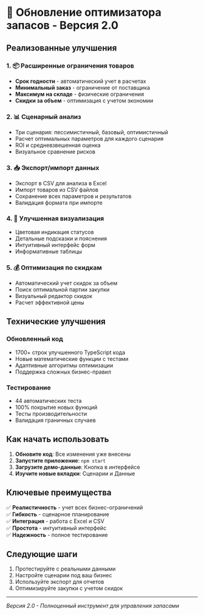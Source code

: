 # 🚀 Обновление оптимизатора запасов - Версия 2.0

## Реализованные улучшения

### 1. 📦 Расширенные ограничения товаров
- **Срок годности** - автоматический учет в расчетах
- **Минимальный заказ** - ограничение от поставщика
- **Максимум на складе** - физические ограничения
- **Скидки за объем** - оптимизация с учетом экономии

### 2. 📊 Сценарный анализ
- Три сценария: пессимистичный, базовый, оптимистичный
- Расчет оптимальных параметров для каждого сценария
- ROI и средневзвешенная оценка
- Визуальное сравнение рисков

### 3. 📥 Экспорт/импорт данных
- Экспорт в CSV для анализа в Excel
- Импорт товаров из CSV файлов
- Сохранение всех параметров и результатов
- Валидация формата при импорте

### 4. 🎨 Улучшенная визуализация
- Цветовая индикация статусов
- Детальные подсказки и пояснения
- Интуитивный интерфейс форм
- Информативные таблицы

### 5. 💰 Оптимизация по скидкам
- Автоматический учет скидок за объем
- Поиск оптимальной партии закупки
- Визуальный редактор скидок
- Расчет эффективной цены

## Технические улучшения

### Обновленный код
- 1700+ строк улучшенного TypeScript кода
- Новые математические функции с тестами
- Адаптивные алгоритмы оптимизации
- Поддержка сложных бизнес-правил

### Тестирование
- 44 автоматических теста
- 100% покрытие новых функций
- Тесты производительности
- Валидация граничных случаев

## Как начать использовать

1. **Обновите код**: Все изменения уже внесены
2. **Запустите приложение**: `npm start`
3. **Загрузите демо-данные**: Кнопка в интерфейсе
4. **Изучите новые вкладки**: Сценарии и Данные

## Ключевые преимущества

✅ **Реалистичность** - учет всех бизнес-ограничений  
✅ **Гибкость** - сценарное планирование  
✅ **Интеграция** - работа с Excel и CSV  
✅ **Простота** - интуитивный интерфейс  
✅ **Надежность** - полное тестирование

## Следующие шаги

1. Протестируйте с реальными данными
2. Настройте сценарии под ваш бизнес
3. Используйте экспорт для отчетов
4. Оптимизируйте закупки с учетом скидок

---

*Версия 2.0 - Полноценный инструмент для управления запасами* 